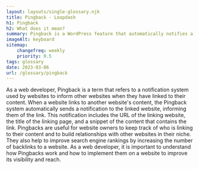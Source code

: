 ```yaml
--- 
layout: layouts/single-glossary.njk
title: Pingback - Loopdash
h1: Pingback
h2: What does it mean?
summary: Pingback is a WordPress feature that automatically notifies a website when another website links to its content, allowing for easier cross-referencing and backlinking.
imageAlt: keyboard
sitemap:
	changefreq: weekly
	priority: 0.5
tags: glossary
date: 2023-03-06
url: /glossary/pingback
---
```


As a web developer, Pingback is a term that refers to a notification system used by websites to inform other websites when they have linked to their content. When a website links to another website's content, the Pingback system automatically sends a notification to the linked website, informing them of the link. This notification includes the URL of the linking website, the title of the linking page, and a snippet of the content that contains the link. Pingbacks are useful for website owners to keep track of who is linking to their content and to build relationships with other websites in their niche. They also help to improve search engine rankings by increasing the number of backlinks to a website. As a web developer, it is important to understand how Pingbacks work and how to implement them on a website to improve its visibility and reach.